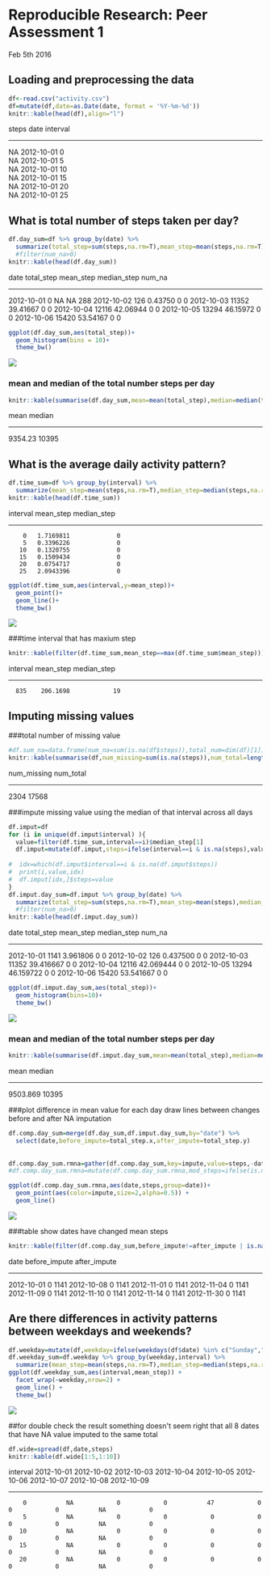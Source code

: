 # Reproducible Research: Peer Assessment 1
Feb 5th 2016  



## Loading and preprocessing the data


```r
df<-read.csv("activity.csv")
df=mutate(df,date=as.Date(date, format = '%Y-%m-%d'))
knitr::kable(head(df),align="l")
```



steps   date         interval 
------  -----------  ---------
NA      2012-10-01   0        
NA      2012-10-01   5        
NA      2012-10-01   10       
NA      2012-10-01   15       
NA      2012-10-01   20       
NA      2012-10-01   25       

## What is total number of steps taken per day?

```r
df.day_sum=df %>% group_by(date) %>% 
  summarize(total_step=sum(steps,na.rm=T),mean_step=mean(steps,na.rm=T),median_step=median(steps,na.rm=T),num_na=sum(is.na(steps))) #%>%
  #filter(num_na>0)
knitr::kable(head(df.day_sum))
```



date          total_step   mean_step   median_step   num_na
-----------  -----------  ----------  ------------  -------
2012-10-01             0          NA            NA      288
2012-10-02           126     0.43750             0        0
2012-10-03         11352    39.41667             0        0
2012-10-04         12116    42.06944             0        0
2012-10-05         13294    46.15972             0        0
2012-10-06         15420    53.54167             0        0

```r
ggplot(df.day_sum,aes(total_step))+
  geom_histogram(bins = 10)+
  theme_bw()
```

![](PA1_template_files/figure-html/unnamed-chunk-3-1.png) 

### mean and median of the total number steps per day

```r
knitr::kable(summarise(df.day_sum,mean=mean(total_step),median=median(total_step)),align="l")
```



mean      median 
--------  -------
9354.23   10395  

## What is the average daily activity pattern?

```r
df.time_sum=df %>% group_by(interval) %>% 
  summarize(mean_step=mean(steps,na.rm=T),median_step=median(steps,na.rm=T))
knitr::kable(head(df.time_sum))
```



 interval   mean_step   median_step
---------  ----------  ------------
        0   1.7169811             0
        5   0.3396226             0
       10   0.1320755             0
       15   0.1509434             0
       20   0.0754717             0
       25   2.0943396             0

```r
ggplot(df.time_sum,aes(interval,y=mean_step))+
  geom_point()+
  geom_line()+
  theme_bw()
```

![](PA1_template_files/figure-html/unnamed-chunk-5-1.png) 

###time interval that has maxium step

```r
knitr::kable(filter(df.time_sum,mean_step==max(df.time_sum$mean_step)))
```



 interval   mean_step   median_step
---------  ----------  ------------
      835    206.1698            19

## Imputing missing values
###total number of missing value

```r
#df.sum_na=data.frame(num_na=sum(is.na(df$steps)),total_num=dim(df)[1])
knitr::kable(summarise(df,num_missing=sum(is.na(steps)),num_total=length(steps)),align="l")
```



num_missing   num_total 
------------  ----------
2304          17568     

###impute missing value using the median of that interval across all days

```r
df.imput=df
for (i in unique(df.imput$interval) ){
  value=filter(df.time_sum,interval==i)$median_step[1]
  df.imput=mutate(df.imput,steps=ifelse(interval==i & is.na(steps),value,steps))
  
#  idx=which(df.imput$interval==i & is.na(df.imput$steps))
#  print(i,value,idx)
#  df.imput[idx,]$steps=value
}
df.imput.day_sum=df.imput %>% group_by(date) %>% 
  summarize(total_step=sum(steps,na.rm=T),mean_step=mean(steps),median_step=median(steps),num_na=sum(is.na(steps))) #%>%
  #filter(num_na>0)
knitr::kable(head(df.imput.day_sum))
```



date          total_step   mean_step   median_step   num_na
-----------  -----------  ----------  ------------  -------
2012-10-01          1141    3.961806             0        0
2012-10-02           126    0.437500             0        0
2012-10-03         11352   39.416667             0        0
2012-10-04         12116   42.069444             0        0
2012-10-05         13294   46.159722             0        0
2012-10-06         15420   53.541667             0        0

```r
ggplot(df.imput.day_sum,aes(total_step))+
  geom_histogram(bins=10)+
  theme_bw()
```

![](PA1_template_files/figure-html/unnamed-chunk-8-1.png) 

### mean and median of the total number steps per day

```r
knitr::kable(summarise(df.imput.day_sum,mean=mean(total_step),median=median(total_step)),align="l")
```



mean       median 
---------  -------
9503.869   10395  

###plot difference in mean value for each day
draw lines between changes before and after NA imputation

```r
df.comp.day_sum=merge(df.day_sum,df.imput.day_sum,by="date") %>%
  select(date,before_impute=total_step.x,after_impute=total_step.y)
  
  
df.comp.day_sum.rmna=gather(df.comp.day_sum,key=impute,value=steps,-date) 
#df.comp.day_sum.rmna=mutate(df.comp.day_sum.rmna,mod_steps=ifelse(is.na(steps),-1,steps))

ggplot(df.comp.day_sum.rmna,aes(date,steps,group=date))+
  geom_point(aes(color=impute,size=2,alpha=0.5)) +
  geom_line()
```

![](PA1_template_files/figure-html/unnamed-chunk-10-1.png) 

###table show dates have changed mean steps

```r
knitr::kable(filter(df.comp.day_sum,before_impute!=after_impute | is.na(before_impute)))
```



date          before_impute   after_impute
-----------  --------------  -------------
2012-10-01                0           1141
2012-10-08                0           1141
2012-11-01                0           1141
2012-11-04                0           1141
2012-11-09                0           1141
2012-11-10                0           1141
2012-11-14                0           1141
2012-11-30                0           1141

## Are there differences in activity patterns between weekdays and weekends?

```r
df.weekday=mutate(df,weekday=ifelse(weekdays(df$date) %in% c("Sunday","Saturday"),"WeekEnd","WeekDays"))
df.weekday_sum=df.weekday %>% group_by(weekday,interval) %>% 
  summarize(mean_step=mean(steps,na.rm=T),median_step=median(steps,na.rm=T))
ggplot(df.weekday_sum,aes(interval,mean_step)) + 
  facet_wrap(~weekday,nrow=2) +
  geom_line() +
  theme_bw()
```

![](PA1_template_files/figure-html/unnamed-chunk-12-1.png) 

##for double check the result
something doesn't seem right that all 8 dates that have NA value imputed to the same total

```r
df.wide=spread(df,date,steps)
knitr::kable(df.wide[1:5,1:10])
```



 interval   2012-10-01   2012-10-02   2012-10-03   2012-10-04   2012-10-05   2012-10-06   2012-10-07   2012-10-08   2012-10-09
---------  -----------  -----------  -----------  -----------  -----------  -----------  -----------  -----------  -----------
        0           NA            0            0           47            0            0            0           NA            0
        5           NA            0            0            0            0            0            0           NA            0
       10           NA            0            0            0            0            0            0           NA            0
       15           NA            0            0            0            0            0            0           NA            0
       20           NA            0            0            0            0            0            0           NA            0


